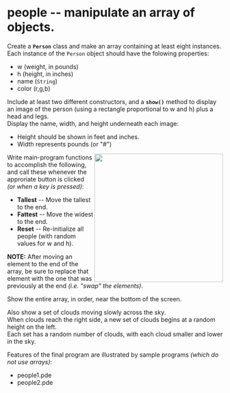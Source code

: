 # people -- manipulate an array of objects.

Create a **```Person```** class and make an array containing at least eight instances.  
Each instance of the ```Person``` object should have the folowing properties:
- w (weight, in pounds)
- h (height, in inches)
- name (```String```)
- color (r,g,b)  

Include at least two different constructors, 
and a **```show()```** method 
to display an image of the person
(using a rectangle proportional to w and h) 
plus a head and legs.  
Display the name, width, and height underneath each image:
- Height should be shown in feet and inches.
- Width represents pounds (or "#")
<IMG SRC=http://www.suffolk.li/cst112/61cst112/students/people2.png ALIGN=RIGHT WIDTH=300 >

Write main-program functions to accomplish the following,  
and call these whenever the approriate button is clicked *(or when a key is pressed)*:
- **Tallest** -- Move the tallest to the end.
- **Fattest** -- Move the widest to the end.  
- **Reset** -- Re-initialize all people (with random values for w and h).

**NOTE:**  After moving an element to the end of the array, be sure to replace that element with the one that was previously at the end
*(i.e. "swap" the elements)*.

Show the entire array, in order, near the bottom of the screen.  

Also show a set of clouds moving slowly across the sky.  
When clouds reach the right side, a new set of clouds begins at a random height on the left.  
Each set has a random number of clouds, with each cloud smaller and lower in the sky. 

Features of the final program are illustrated by sample programs *(which do not use arrays)*:
- people1.pde 
- people2.pde  


